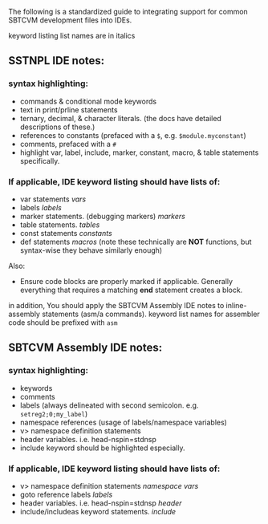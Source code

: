 The following is a standardized guide to integrating support for
common SBTCVM development files into IDEs.

keyword listing list names are in italics

## SSTNPL IDE notes:

### syntax highlighting:

- commands & conditional mode keywords
- text in print/prline statements
- ternary, decimal, & character literals. (the docs have detailed descriptions of these.)
- references to constants (prefaced with a `$`, e.g. `$module.myconstant`)
- comments, prefaced with a `#`
- highlight var, label, include, marker, constant, macro, & table statements specifically.

### If applicable, IDE keyword listing should have lists of: 

- var statements _vars_
- labels _labels_
- marker statements. (debugging markers) _markers_
- table statements. _tables_
- const statements _constants_
- def statements _macros_ (note these technically are **NOT** functions, but syntax-wise they behave similarly enough)

Also:

- Ensure code blocks are properly marked if applicable. Generally everything 
that requires a matching **end** statement creates a block.

in addition, You should apply the SBTCVM Assembly IDE notes to inline-assembly
statements (asm/a commands). keyword list names for assembler code should
be prefixed with `asm`
## SBTCVM Assembly IDE notes:

 

### syntax highlighting:

- keywords
- comments
- labels (always delineated with second semicolon. e.g. `setreg2;0;my_label`)
- namespace references (usage of labels/namespace variables)
- v> namespace definition statements
- header variables. i.e. head-nspin=stdnsp
- include keyword should be highlighted especially.


### If applicable, IDE keyword listing should have lists of: 

- v> namespace definition statements _namespace vars_
- goto reference labels _labels_
- header variables. i.e. head-nspin=stdnsp _header_
- include/includeas keyword statements. _include_ 